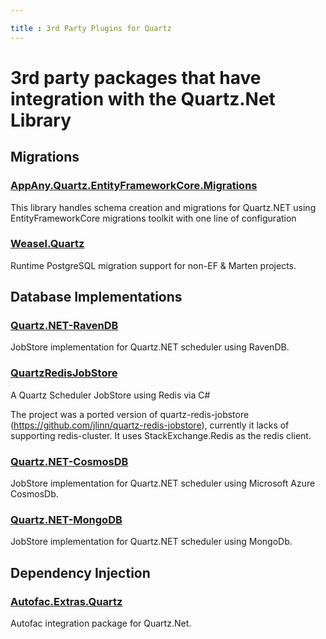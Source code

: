 ```yaml
---

title : 3rd Party Plugins for Quartz
---
```


# 3rd party packages that have integration with the Quartz.Net Library

## Migrations

### [AppAny.Quartz.EntityFrameworkCore.Migrations](https://github.com/appany/AppAny.Quartz.EntityFrameworkCore.Migrations)

This library handles schema creation and migrations for Quartz.NET using EntityFrameworkCore migrations toolkit with one line of configuration

### [Weasel.Quartz](https://github.com/Hawxy/Weasel.Quartz)

Runtime PostgreSQL migration support for non-EF & Marten projects.

## Database Implementations

### [Quartz.NET-RavenDB](https://github.com/ravendb/quartznet-RavenDB)

JobStore implementation for Quartz.NET scheduler using RavenDB.

### [QuartzRedisJobStore](https://github.com/icyice80/QuartzRedisJobStore)

A Quartz Scheduler JobStore using Redis via C#

The project was a ported version of quartz-redis-jobstore (<https://github.com/jlinn/quartz-redis-jobstore>), currently it lacks of supporting redis-cluster. It uses StackExchange.Redis as the redis client.

### [Quartz.NET-CosmosDB](https://github.com/Oriflame/cosmosdb-quartznet)

JobStore implementation for Quartz.NET scheduler using Microsoft Azure CosmosDb.

### [Quartz.NET-MongoDB](https://github.com/glucaci/mongodb-quartz-net)

JobStore implementation for Quartz.NET scheduler using MongoDb.

## Dependency Injection

### [Autofac.Extras.Quartz](https://github.com/alphacloud/Autofac.Extras.Quartz)

Autofac integration package for Quartz.Net.
